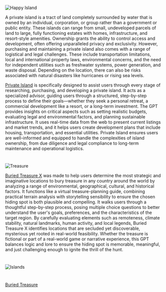 ![Happy Island](https://github.com/user-attachments/assets/1b889250-8e4e-454a-b228-6947ad30bd0f)

A private island is a tract of land completely surrounded by water that is owned by an individual, corporation, or group rather than a government or public entity. These islands can range from small, undeveloped parcels of land to large, fully functioning estates with homes, infrastructure, and resort-style amenities. Ownership grants the ability to control access and development, often offering unparalleled privacy and exclusivity. However, purchasing and maintaining a private island also comes with a range of logistical and legal challenges. These include transportation limitations, local and international property laws, environmental concerns, and the need for independent utilities such as freshwater systems, power generation, and waste disposal. Depending on the location, there can also be risks associated with natural disasters like hurricanes or rising sea levels.

[Private Island](https://chatgpt.com/g/g-683b88d8bbb88191952673fe35c79e0d-private-island) is specifically designed to assist users through every stage of researching, purchasing, and developing a private island. It acts as a specialized advisor, guiding users through a structured, step-by-step process to define their goals—whether they seek a personal retreat, a commercial development like a resort, or a long-term investment. The GPT provides insights on critical aspects such as setting realistic budgets, evaluating legal and environmental factors, and planning sustainable infrastructure. It uses real-time data from the web to present current listings and market trends, and it helps users create development plans that include housing, transportation, and essential utilities. Private Island ensures users are well-informed and equipped to handle the complexities of island ownership, from due diligence and legal compliance to long-term maintenance and operational logistics.

#

![Treasure](https://github.com/user-attachments/assets/cf640533-31a8-4187-9748-5d4277c03188)

[Buried Treasure X](https://chatgpt.com/g/g-67af8b3b4334819190f20f8fc5ef3ba3-buried-treasure-x) was made to help users determine the most strategic and imaginative locations to bury treasure in any country around the world by analyzing a range of environmental, geographical, cultural, and historical factors. It functions like a virtual treasure-planning guide, combining practical terrain analysis with storytelling sensibility to ensure the chosen hiding spot is both plausible and compelling. It walks users through a thoughtful step-by-step process, posing multiple choice questions to better understand the user's goals, preferences, and the characteristics of the target region. By carefully evaluating elements such as remoteness, climate stability, natural landmarks, human activity, and local legends, Buried Treasure X identifies locations that are secluded yet discoverable, mysterious yet rooted in real-world feasibility. Whether the treasure is fictional or part of a real-world game or narrative experience, this GPT balances logic and lore to ensure the hiding spot is memorable, meaningful, and just challenging enough to ignite the thrill of the hunt.

#
![Islands](https://github.com/user-attachments/assets/e958ff0f-abcf-4844-8178-cf6f59555abe)
#

[Buried Treasure](https://github.com/sourceduty/Buried_Treasure)

